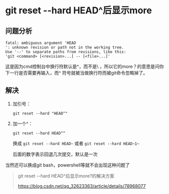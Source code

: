 # git reset --hard HEAD^后显示more

## 问题分析

```
fatal: ambiguous argument 'HEAD
': unknown revision or path not in the working tree.
Use '--' to separate paths from revisions, like this:
'git <command> [<revision>...] -- [<file>...]'
```


这是因为cmd控制台中换行符默认是^，而不是\ ，所以它的more？的意思是问你下一行是否需要再输入，而^ 符号就被当做换行符而被git命令忽略掉了。

## 解决

1. 加引号：

   `git reset --hard "HEAD^"`

2. 加一个^：

   `git reset --hard HEAD^^`

   换成 `git reset --hard HEAD~` 或者 `git reset --hard HEAD~1~` 

   后面的数字表示回退几次提交，默认是一次

当然还可以换成git bash，powershell等就不会出现这种问题了



> git reset --hard HEAD^后显示more?的解决方案
>
> https://blog.csdn.net/qq_32623363/article/details/78968077